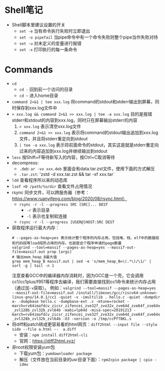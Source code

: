 # Shell笔记

- Shell脚本里建议设置的开关
  - `set -e` 当有命令执行失败时立即退出
  - `set -o pipefail` 当pipe命令中有一个命令失败则整个pipe当作失败对待
  - `set -u` 对未定义的变量进行报错
  - `set -x` 打印执行的每一条命令

# Commands

- `cd`
  - `cd -` 回到前一个访问的目录
  - `cd ~` 进入home目录
- `command 2>&1 | tee xxx.log` 将command的stdout和stderr输出到屏幕，同时保存到xxx.log文件中
- `> xxx.log && command 2>&1 >> xxx.log | tee -a xxx.log` 目的是报错stderr和stdout的内容到xxx.log，同时只在屏幕输出stderr的内容
  1. `> xxx.log` 表示清空xxx.log文件
  2. `command 2>&1 >> xxx.log` 表示将command的stdout输出追加到xxx.log文件，并且将stderr重定向到stdout
  3. `| tee -a xxx.log` 表示将前面命令的stdout，其实这是就是stderr重定向过来的内容追加到xxx.log并继续输出到stdout
- `less` 按Shift+F等待新写入的内容，按Ctrl+C取消等待
- decompress:
  - `.deb`: `ar -vx xxx.deb` 里面会有data.tar.zst文件，使用下面的方式解压
  - `.tar.zst`: 'zstd -d xxx.tar.zst && tar -xf xxx.tar`
- `ldd` 查看程序所以来的动态库
- `lsof +D /path/to/dir` 查看文件占用情况
- rsync 同步文件，可以跨服务器（参考：https://www.ruanyifeng.com/blog/2020/08/rsync.html）
  - `rsync -r -l --progress SRC [SRC]... DEST`
    - `-r` 表示目录
    - `-l` 表示也复制软连接
  - `rsync -r -l --progress [USER@]HOST:SRC DEST`
- 获取程序运行最大内存：
  ```
  # --pages-as-heap=yes 表示统计整个程序的内存占用，包括堆、栈、elf中的数据段和代码段等load段所占用的内存。也就是这个程序申请的page数量
  valgrind --tool=massif --pages-as-heap=yes --massif-out-file=massif.out prop [args]
  # 输出mem_heap_B最大值
  grep mem_heap_B massif.out | sed -e 's/mem_heap_B=\(.*\)/\1/' | sort -g | tail -n 1
  ```
  注意查看GCC中的编译器内存消耗时，因为GCC是一个壳，它会调用cc1/cc1plus/f951等程序去编译，我们需要直接找到cc1命令来统计内存占用（通过加`-v`获取）。
  例如：`valgrind --tool=massif --pages-as-heap=yes --massif-out-file=massif.out /install/libexec/gcc/riscv64-unknown-linux-gnu/14.0.1/cc1 -quiet -v -imultilib . hello.c -quiet -dumpdir a- -dumpbase hello.c -dumpbase-ext .c -mtune=rocket -march=rv64imafdcv_zicsr_zifencei_zve32f_zve32x_zve64d_zve64f_zve64x_zvl128b_zvl32b_zvl64b -mabi=lp64d -misa-spec=20191213 -march=rv64imafdcv_zicsr_zifencei_zve32f_zve32x_zve64d_zve64f_zve64x_zvl128b_zvl32b_zvl64b -O3 -version -o /tmp/ccPfT8KL.s`
- 将diff和patch转成更容易看的html网页：`diff2html --input file --style side --file a.html --  a.diff`
  - 安装：`npm install diff2html-cli`
  - 官网：https://diff2html.xyz/
- 非root权限安装yum包
  - 下载yum包：`yumdownloader package`
  - 解压（文件放在当前目录的usr目录下面）：`rpm2cpio package | cpio -idmv`
